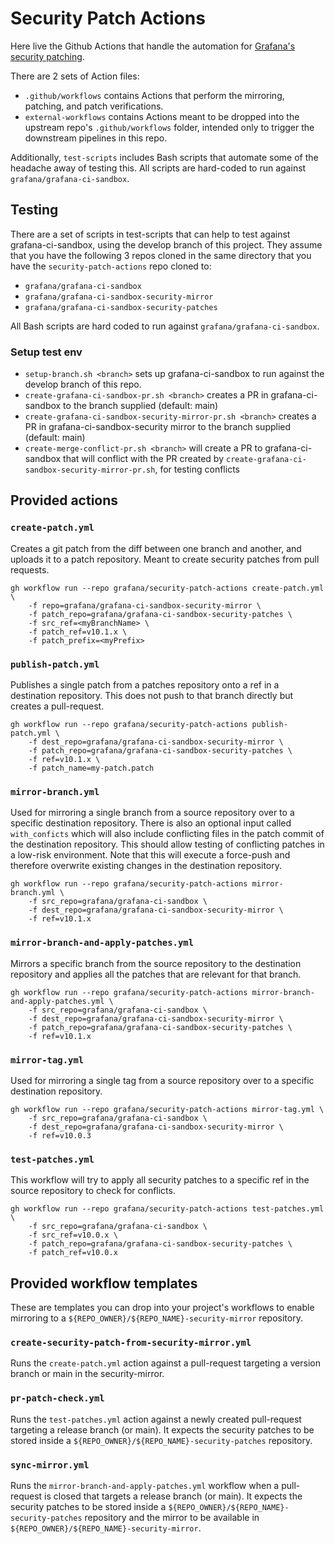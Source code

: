# Security Patch Actions

Here live the Github Actions that handle the automation for [Grafana's security patching][sp].

There are 2 sets of Action files:

- `.github/workflows` contains Actions that perform the mirroring, patching, and patch verifications.
- `external-workflows` contains Actions meant to be dropped into the upstream repo's `.github/workflows` folder, intended only to trigger the downstream pipelines in this repo.

Additionally, `test-scripts` includes Bash scripts that automate some of the headache away of testing this.
All scripts are hard-coded to run against `grafana/grafana-ci-sandbox`.


## Testing

There are a set of scripts in test-scripts that can help to test against grafana-ci-sandbox, using the develop branch of this project.
They assume that you have the following 3 repos cloned in the same directory that you have the `security-patch-actions` repo cloned to:

- `grafana/grafana-ci-sandbox`
- `grafana/grafana-ci-sandbox-security-mirror`
- `grafana/grafana-ci-sandbox-security-patches`

All Bash scripts are hard coded to run against `grafana/grafana-ci-sandbox`.

### Setup test env 
- `setup-branch.sh <branch>` sets up grafana-ci-sandbox to run against the develop branch of this repo.
- `create-grafana-ci-sandbox-pr.sh <branch>` creates a PR in grafana-ci-sandbox to the branch supplied (default: main)
- `create-grafana-ci-sandbox-security-mirror-pr.sh <branch>` creates a PR in grafana-ci-sandbox-security mirror to the branch supplied (default: main)
- `create-merge-conflict-pr.sh <branch>` will create a PR to grafana-ci-sandbox that will conflict with the PR created by `create-grafana-ci-sandbox-security-mirror-pr.sh`, for testing conflicts


## Provided actions

### `create-patch.yml`

Creates a git patch from the diff between one branch and another, and uploads it to a patch repository. Meant to create security patches from pull requests.

```
gh workflow run --repo grafana/security-patch-actions create-patch.yml \
    -f repo=grafana/grafana-ci-sandbox-security-mirror \
    -f patch_repo=grafana/grafana-ci-sandbox-security-patches \
    -f src_ref=<myBranchName> \
    -f patch_ref=v10.1.x \
    -f patch_prefix=<myPrefix>
```

### `publish-patch.yml`

Publishes a single patch from a patches repository onto a ref in a destination repository.
This does not push to that branch directly but creates a pull-request.

```
gh workflow run --repo grafana/security-patch-actions publish-patch.yml \
    -f dest_repo=grafana/grafana-ci-sandbox-security-mirror \
    -f patch_repo=grafana/grafana-ci-sandbox-security-patches \
    -f ref=v10.1.x \
    -f patch_name=my-patch.patch
```
### `mirror-branch.yml`

Used for mirroring a single branch from a source repository over to a specific destination repository.
There is also an optional input called `with_conficts` which will also include conflicting files in the patch commit of the destination repository.
This should allow testing of conflicting patches in a low-risk environment.
Note that this will execute a force-push and therefore overwrite existing changes in the destination repository.

```
gh workflow run --repo grafana/security-patch-actions mirror-branch.yml \
    -f src_repo=grafana/grafana-ci-sandbox \
    -f dest_repo=grafana/grafana-ci-sandbox-security-mirror \
    -f ref=v10.1.x
```
### `mirror-branch-and-apply-patches.yml`

Mirrors a specific branch from the source repository to the destination repository and applies all the patches that are relevant for that branch.

```
gh workflow run --repo grafana/security-patch-actions mirror-branch-and-apply-patches.yml \
    -f src_repo=grafana/grafana-ci-sandbox \
    -f dest_repo=grafana/grafana-ci-sandbox-security-mirror \
    -f patch_repo=grafana/grafana-ci-sandbox-security-patches \
    -f ref=v10.1.x
```

### `mirror-tag.yml`

Used for mirroring a single tag from a source repository over to a specific destination repository.

```
gh workflow run --repo grafana/security-patch-actions mirror-tag.yml \
    -f src_repo=grafana/grafana-ci-sandbox \
    -f dest_repo=grafana/grafana-ci-sandbox-security-mirror \
    -f ref=v10.0.3
```

### `test-patches.yml`

This workflow will try to apply all security patches to a specific ref in the source repository to check for conflicts.

```
gh workflow run --repo grafana/security-patch-actions test-patches.yml \
    -f src_repo=grafana/grafana-ci-sandbox \
    -f src_ref=v10.0.x \
    -f patch_repo=grafana/grafana-ci-sandbox-security-patches \
    -f patch_ref=v10.0.x 
```


## Provided workflow templates

These are templates you can drop into your project's workflows to enable mirroring to a `${REPO_OWNER}/${REPO_NAME}-security-mirror` repository.

### `create-security-patch-from-security-mirror.yml`

Runs the `create-patch.yml` action against a pull-request targeting a version branch or main in the security-mirror.

### `pr-patch-check.yml`

Runs the `test-patches.yml` action against a newly created pull-request targeting a release branch (or main).
It expects the security patches to be stored inside a `${REPO_OWNER}/${REPO_NAME}-security-patches` repository.

### `sync-mirror.yml`

Runs the `mirror-branch-and-apply-patches.yml` workflow when a pull-request is closed that targets a release branch (or main).
It expects the security patches to be stored inside a `${REPO_OWNER}/${REPO_NAME}-security-patches` repository and the mirror to be available in `${REPO_OWNER}/${REPO_NAME}-security-mirror`.

[sp]: https://github.com/grafana/grafana-delivery/tree/main/docs/topics/security-patching
